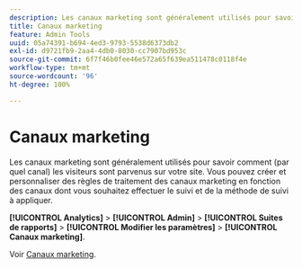 ```yaml
---
description: Les canaux marketing sont généralement utilisés pour savoir comment les visiteurs sont parvenus sur votre site. Vous pouvez créer et personnaliser des règles de traitement des canaux marketing en fonction des canaux dont vous souhaitez effectuer le suivi et de la méthode de suivi à appliquer.
title: Canaux marketing
feature: Admin Tools
uuid: 05a74391-b694-4ed3-9793-5538d6373db2
exl-id: d9721fb9-2aa4-4db0-8030-cc7907bd953c
source-git-commit: 6f7f46b0fee46e572a65f639ea511478c0118f4e
workflow-type: tm+mt
source-wordcount: '96'
ht-degree: 100%

---
```


# Canaux marketing

Les canaux marketing sont généralement utilisés pour savoir comment (par quel canal) les visiteurs sont parvenus sur votre site. Vous pouvez créer et personnaliser des règles de traitement des canaux marketing en fonction des canaux dont vous souhaitez effectuer le suivi et de la méthode de suivi à appliquer.

**[!UICONTROL Analytics]** > **[!UICONTROL Admin]** > **[!UICONTROL Suites de rapports]** > **[!UICONTROL Modifier les paramètres]** > **[!UICONTROL Canaux marketing]**.

Voir [Canaux marketing](/help/components/c-marketing-channels/analyze-mc.md).
